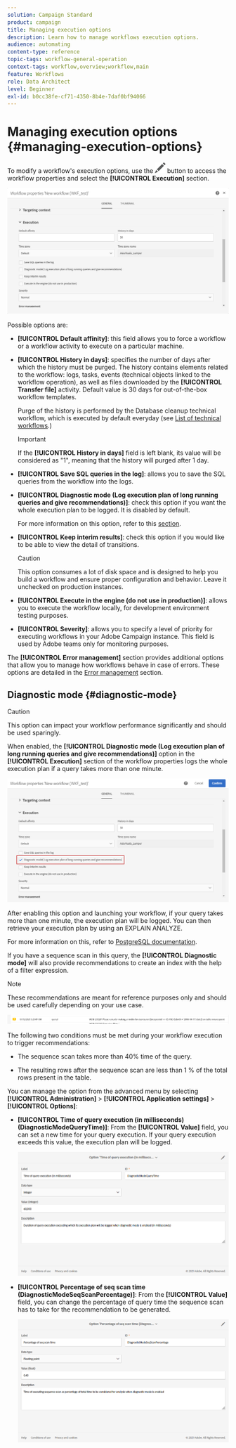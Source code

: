 ```yaml
---
solution: Campaign Standard
product: campaign
title: Managing execution options
description: Learn how to manage workflows execution options.
audience: automating
content-type: reference
topic-tags: workflow-general-operation
context-tags: workflow,overview;workflow,main
feature: Workflows
role: Data Architect
level: Beginner
exl-id: b0cc38fe-cf71-4350-8b4e-7daf0bf94066
---
```

# Managing execution options {#managing-execution-options}

To modify a workflow's execution options, use the ![](assets/edit_darkgrey-24px.png) button to access the workflow properties and select the **[!UICONTROL Execution]** section.

![](assets/wkf_execution_6.png)

Possible options are:

* **[!UICONTROL Default affinity]**: this field allows you to force a workflow or a workflow activity to execute on a particular machine.

* **[!UICONTROL History in days]**: specifies the number of days after which the history must be purged. The history contains elements related to the workflow: logs, tasks, events (technical objects linked to the workflow operation), as well as files downloaded by the **[!UICONTROL Transfer file]** activity. Default value is 30 days for out-of-the-box workflow templates.

  Purge of the history is performed by the Database cleanup technical workflow, which is executed by default everyday (see [List of technical workflows](../../administration/using/technical-workflows.md).)

  >[!IMPORTANT]
  >
  >If the **[!UICONTROL History in days]** field is left blank, its value will be considered as "1", meaning that the history will purged after 1 day.

* **[!UICONTROL Save SQL queries in the log]**: allows you to save the SQL queries from the workflow into the logs.

* **[!UICONTROL Diagnostic mode (Log execution plan of long running queries and give recommendations)]**: check this option if you want the whole execution plan to be logged. It is disabled by default. 

  For more information on this option, refer to this [section](#diagnostic-mode). 

* **[!UICONTROL Keep interim results]**: check this option if you would like to be able to view the detail of transitions.
  
  >[!CAUTION]
  >
  >This option consumes a lot of disk space and is designed to help you build a workflow and ensure proper configuration and behavior. Leave it unchecked on production instances.

* **[!UICONTROL Execute in the engine (do not use in production)]**: allows you to execute the workflow locally, for development environment testing purposes.

* **[!UICONTROL Severity]**: allows you to specify a level of priority for executing workflows in your Adobe Campaign instance. This field is used by Adobe teams only for monitoring purposes.

The **[!UICONTROL Error management]** section provides additional options that allow you to manage how workflows behave in case of errors. These options are detailed in the [Error management](../../automating/using/monitoring-workflow-execution.md#error-management) section.

## Diagnostic mode {#diagnostic-mode}

>[!CAUTION]
>
>This option can impact your workflow performance significantly and should be used sparingly.

When enabled, the **[!UICONTROL Diagnostic mode (Log execution plan of long running queries and give recommendations)]** option in the **[!UICONTROL Execution]** section of the workflow properties logs the whole execution plan if a query takes more than one minute.

![](assets/wkf_diagnostic.png)

After enabling this option and launching your workflow, if your query takes more than one minute, the execution plan will be logged. You can then retrieve your execution plan by using an EXPLAIN ANALYZE. 

For more information on this, refer to [PostgreSQL documentation](https://www.postgresql.org/docs/9.4/using-explain.html).

If you have a sequence scan in this query, the **[!UICONTROL Diagnostic mode]** will also provide recommendations to create an index with the help of a filter expression. 

  >[!NOTE]
  >
  > These recommendations are meant for reference purposes only and should be used carefully depending on your use case.

![](assets/wkf_diagnostic_4.png)

The following two conditions must be met during your workflow execution to trigger recommendations:

* The sequence scan takes more than 40% time of the query.

* The resulting rows after the sequence scan are less than 1 % of the total rows present in the table.

You can manage the option from the advanced menu by selecting **[!UICONTROL Administration]** > **[!UICONTROL Application settings]** > **[!UICONTROL Options]**:

* **[!UICONTROL Time of query execution (in milliseconds)(DiagnosticModeQueryTime)]**: From the **[!UICONTROL Value]** field, you can set a new time for your query execution. If your query execution exceeds this value, the execution plan will be logged.

    ![](assets/wkf_diagnostic_2.png)

* **[!UICONTROL Percentage of seq scan time (DiagnosticModeSeqScanPercentage)]**: From the **[!UICONTROL Value]** field, you can change the percentage of query time the sequence scan has to take for the recommendation to be generated.

    ![](assets/wkf_diagnostic_3.png)
